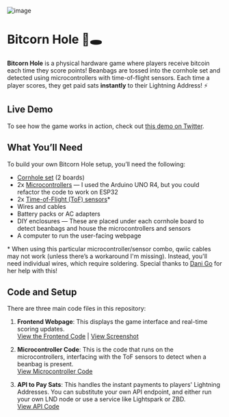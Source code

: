 ![image](https://github.com/user-attachments/assets/6203ecbb-de3d-4308-81ec-74ea63075224)

# Bitcorn Hole 🌽🕳️

**Bitcorn Hole** is a physical hardware game where players receive bitcoin each time they score points! Beanbags are tossed into the cornhole set and detected using microcontrollers with time-of-flight sensors. Each time a player scores, they get paid sats **instantly** to their Lightning Address! ⚡

## Live Demo

To see how the game works in action, check out [this demo on Twitter](https://x.com/D_plus__plus/status/1807889900093821104).

## What You’ll Need

To build your own Bitcorn Hole setup, you’ll need the following:

- [Cornhole set](https://www.amazon.com/dp/B07S1PYYTV?ref=ppx_pop_mob_ap_share) (2 boards)
- 2x [Microcontrollers](https://www.amazon.com/dp/B0C8V88Z9D?ref=ppx_pop_mob_ap_share) —
  I used the Arduino UNO R4, but you could refactor the code to work on ESP32
- 2x [Time-of-Flight (ToF) sensors](https://a.co/d/5bQHzve)\*
- Wires and cables
- Battery packs or AC adapters
- DIY enclosures —
  These are placed under each cornhole board to detect beanbags and house the microcontrollers and sensors
- A computer to run the user-facing webpage

\* When using this particular microcontroller/sensor combo, qwiic cables may not work (unless there’s a workaround I'm missing). Instead, you'll need individual wires, which require soldering. Special thanks to [Dani Go](https://www.youtube.com/@bitcoineando) for her help with this!

## Code and Setup

There are three main code files in this repository:

1. **Frontend Webpage**: This displays the game interface and real-time scoring updates.  
   [View the Frontend Code](#link-to-frontend-code) | [View Screenshot](#link-to-screenshot)

2. **Microcontroller Code**: This is the code that runs on the microcontrollers, interfacing with the ToF sensors to detect when a beanbag is present.  
   [View Microcontroller Code](#link-to-microcontroller-code)

3. **API to Pay Sats**: This handles the instant payments to players' Lightning Addresses. You can substitute your own API endpoint, and either run your own LND node or use a service like Lightspark or ZBD.  
   [View API Code](#link-to-api-code)


